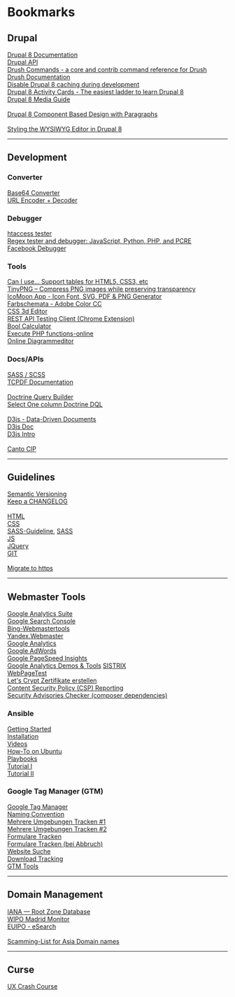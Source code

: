 # Bookmarks

## Drupal
[Drupal 8 Documentation](https://www.drupal.org/docs/8)<br>
[Drupal API](https://api.drupal.org/api/drupal)<br>
[Drush Commands - a core and contrib command reference for Drush](http://www.drushcommands.com/)<br>
[Drush Documentation](http://docs.drush.org)<br>
[Disable Drupal 8 caching during development](https://www.drupal.org/node/2598914)<br>
[Drupal 8 Activity Cards - The easiest ladder to learn Drupal 8](http://www.d8cards.com/)<br>
[Drupal 8 Media Guide](https://www.gitbook.com/book/drupal-media/drupal8-guide/details)<br>
<br>
[Drupal 8 Component Based Design with Paragraphs](https://youtu.be/EC-0vsX1Tag)<br>
<br>
[Styling the WYSIWYG Editor in Drupal 8](https://www.lullabot.com/articles/styling-the-wysiwyg-editor-in-drupal-8)

***
## Development
### Converter
[Base64 Converter](http://base64converter.com/)<br>
[URL Encoder + Decoder](https://www.urlencoder.org/)

### Debugger
[htaccess tester](http://htaccess.madewithlove.be/)<br>
[Regex tester and debugger: JavaScript, Python, PHP, and PCRE](https://regex101.com/)<br>
[Facebook Debugger](https://developers.facebook.com/tools/debug/)

### Tools
[Can I use... Support tables for HTML5, CSS3, etc](http://caniuse.com/)<br>
[TinyPNG – Compress PNG images while preserving transparency](https://tinypng.com/)<br>
[IcoMoon App - Icon Font, SVG, PDF & PNG Generator](https://icomoon.io/app/#/select)<br>
[Farbschemata - Adobe Color CC](https://color.adobe.com/de/create/color-wheel/)<br>
[CSS 3d Editor](http://tridiv.com/app/)<br>
[REST API Testing Client (Chrome Extension)](https://restlet.com/modules/client/)<br>
[Bool Calculator](http://www.sund.de/STUDIUM/bool/Index.htm)<br>
[Execute PHP functions-online](https://de.functions-online.com/)<br>
[Online Diagrammeditor](https://www.draw.io/)

### Docs/APIs
[SASS / SCSS](http://sass-lang.com/guide)<br>
[TCPDF Documentation](http://www.tcpdf.org/doc/code/classTCPDF.html)<br>
<br>
[Doctrine Query Builder](http://docs.doctrine-project.org/projects/doctrine-orm/en/latest/reference/query-builder.html)<br>
[Select One column Doctrine DQL](http://stackoverflow.com/a/14413127)<br>
<br>
[D3js - Data-Driven Documents](https://d3js.org/)<br>
[D3js Doc](https://github.com/d3/d3/wiki)<br>
[D3js Intro](https://github.com/curran/screencasts/tree/gh-pages/introToD3)<br>
<br>
[Canto CIP](https://sandbox.canto.com/CIP-doc/CIP.html)

***
## Guidelines
[Semantic Versioning](http://semver.org)<br>
[Keep a CHANGELOG](http://keepachangelog.com)<br>
<br>
[HTML](https://github.com/bendc/frontend-guidelines)<br>
[CSS](https://github.com/AllThingsSmitty/css-protips)<br>
[SASS-Guideline](https://sass-guidelin.es/de/),
[SASS](https://github.com/airbnb/css)<br>
[JS](https://github.com/timofurrer/javascript-style-guide)<br>
[JQuery](https://github.com/AllThingsSmitty/jquery-tips-everyone-should-know)<br>
[GIT](https://www.atlassian.com/git/tutorials/comparing-workflows/centralized-workflow/)<br>
<br>
[Migrate to https](https://movingtohttps.com/)

***
## Webmaster Tools
[Google Analytics Suite](https://360suite.google.com/overview/home?authuser=0)<br>
[Google Search Console](https://www.google.com/webmasters/tools)<br>
[Bing-Webmastertools](https://www.bing.com/webmaster/home/mysites)<br>
[Yandex.Webmaster](https://webmaster.yandex.com/sites/)<br>
[Google Analytics](https://analytics.google.com)<br>
[Google AdWords](https://adwords.google.com)<br>
[Google PageSpeed Insights](https://developers.google.com/speed/pagespeed/insights/)<br>
[Google Analytics Demos & Tools](https://ga-dev-tools.appspot.com/)
[SISTRIX](https://next.sistrix.de/toolbox/index)<br>
[WebPageTest](http://www.webpagetest.org)<br>
[Let's Crypt Zertifikate erstellen](https://www.sslforfree.com)<br>
[Content Security Policy (CSP) Reporting](https://report-uri.io)<br>
[Security Advisories Checker (composer dependencies)](https://security.sensiolabs.org/check)

### Ansible
[Getting Started](http://docs.ansible.com/ansible/latest/intro_getting_started.html)<br>
[Installation](http://docs.ansible.com/ansible/latest/intro_installation.html)<br>
[Videos](https://www.ansible.com/videos)<br>
[How-To on Ubuntu](https://www.digitalocean.com/community/tutorials/how-to-install-and-configure-ansible-on-ubuntu-14-04)<br>
[Playbooks](https://www.digitalocean.com/community/tutorials/configuration-management-101-writing-ansible-playbooks#getting-started)<br>
[Tutorial I](https://serversforhackers.com/c/an-ansible2-tutorial)<br>
[Tutorial II](https://github.com/leucos/ansible-tuto)

### Google Tag Manager (GTM)
[Google Tag Manager](https://tagmanager.google.com)<br>
[Naming Convention](https://www.lunametrics.com/blog/2016/04/18/google-tag-manager-naming-strategies-organize-container)<br>
[Mehrere Umgebungen Tracken #1](https://www.lunametrics.com/blog/2016/05/16/deploying-gtm-multiple-website-environments)<br>
[Mehrere Umgebungen Tracken #2](https://www.simoahava.com/analytics/better-qa-with-google-tag-manager-environments)<br>
[Formulare Tracken](https://www.simoahava.com/analytics/track-form-engagement-with-google-tag-manager)<br>
[Formulare Tracken (bei Abbruch)](https://www.simoahava.com/analytics/track-form-abandonment-with-google-tag-manager)<br>
[Website Suche](https://www.simoahava.com/analytics/fix-ga-site-search-google-tag-manager)<br>
[Download Tracking](https://www.ebernickel.de/blog/download-tracking-google-analytics)<br>
[GTM Tools](http://www.gtmtools.com/)

***
## Domain Management
[IANA — Root Zone Database](https://www.iana.org/domains/root/db)<br>
[WIPO Madrid Monitor](http://www.wipo.int/branddb/wo/en/)<br>
[EUIPO - eSearch](https://euipo.europa.eu/eSearch/)<br>
<br>
[Scamming-List for Asia Domain names](scam.europeandomaincentre.com)

***
## Curse
[UX Crash Course](http://thehipperelement.com/post/75476711614/ux-crash-course-31-fundamentals)
